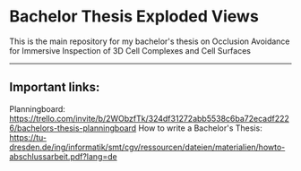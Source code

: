 # Bachelor Thesis Exploded Views
 This is the main repository for my bachelor's thesis on Occlusion Avoidance for Immersive Inspection of 3D Cell Complexes and Cell Surfaces

----

## Important links:

Planningboard: https://trello.com/invite/b/2WObzfTk/324df31272abb5538c6ba72ecadf2226/bachelors-thesis-planningboard
How to write a Bachelor's Thesis: https://tu-dresden.de/ing/informatik/smt/cgv/ressourcen/dateien/materialien/howto-abschlussarbeit.pdf?lang=de